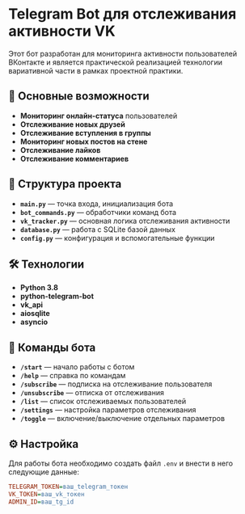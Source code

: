 # Telegram Bot для отслеживания активности VK

Этот бот разработан для мониторинга активности пользователей ВКонтакте и является практической реализацией технологии вариативной части в рамках проектной практики.

## 🚀 Основные возможности

- **Мониторинг онлайн-статуса** пользователей
- **Отслеживание новых друзей**
- **Отслеживание вступления в группы**
- **Мониторинг новых постов на стене**
- **Отслеживание лайков**
- **Отслеживание комментариев**

## 📂 Структура проекта

- **`main.py`** — точка входа, инициализация бота
- **`bot_commands.py`** — обработчики команд бота
- **`vk_tracker.py`** — основная логика отслеживания активности
- **`database.py`** — работа с SQLite базой данных
- **`config.py`** — конфигурация и вспомогательные функции

## 🛠 Технологии

- **Python 3.8**
- **python-telegram-bot**
- **vk_api**
- **aiosqlite**
- **asyncio**

## 📝 Команды бота

- **`/start`** — начало работы с ботом
- **`/help`** — справка по командам
- **`/subscribe`** — подписка на отслеживание пользователя
- **`/unsubscribe`** — отписка от отслеживания
- **`/list`** — список отслеживаемых пользователей
- **`/settings`** — настройка параметров отслеживания
- **`/toggle`** — включение/выключение отдельных параметров

## ⚙ Настройка

Для работы бота необходимо создать файл `.env` и внести в него следующие данные:

```ini
TELEGRAM_TOKEN=ваш_telegram_токен
VK_TOKEN=ваш_vk_токен
ADMIN_ID=ваш_tg_id
